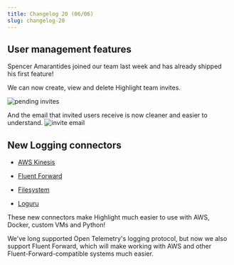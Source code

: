 ```yaml
---
title: Changelog 20 (06/06)
slug: changelog-20
---
```


<EmbeddedVideo 
  src="https://www.youtube.com/embed/3t5d8Jyg044"
  title="Youtube"
  allow="accelerometer; autoplay; clipboard-write; encrypted-media; gyroscope; picture-in-picture; web-share"
/>

## User management features

Spencer Amarantides joined our team last week and has already shipped his first feature!

We can now create, view and delete Highlight team invites.

![pending invites](/images/changelog/20/pending-invites.png)

And the email that invited users receive is now cleaner and easier to understand.
![invite email](/images/changelog/20/invite-email.png)

## New Logging connectors

-   [AWS Kinesis](../../getting-started/4_server/6_hosting/aws.md#aws-kinesis-firehose-for-logs-from-infrastructure-or-other-services)

-   [Fluent Forward](../../getting-started/4_server/fluentforward.md)
-   [Filesystem](../../getting-started/4_server/file.md)
-   [Loguru](../../getting-started/4_server/3_python/loguru.md)

These new connectors make Highlight much easier to use with AWS, Docker, custom VMs and Python!

We've long supported Open Telemetry's logging protocol, but now we also support Fluent Forward, which will make working with AWS and other Fluent-Forward-compatible systems much easier.

